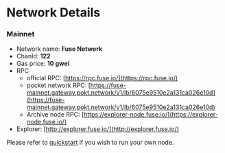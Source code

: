 # Network Details

### Mainnet

* Network name: **Fuse Network**
* ChanId: **122**
* Gas price: **10 gwei**
* RPC
  * official RPC: [https://rpc.fuse.io/](https://rpc.fuse.io/)​
  * pocket network RPC: [https://fuse-mainnet.gateway.pokt.network/v1/lb/6075e9510e2a131ca026e10d](https://fuse-mainnet.gateway.pokt.network/v1/lb/6075e9510e2a131ca026e10d)​
  * Archive node RPC: [https://explorer-node.fuse.io/](https://explorer-node.fuse.io/)​
* Explorer: [http://explorer.fuse.io/](http://explorer.fuse.io/)​

Please refer to [quickstart](https://github.com/fuseio/fuse-network/#using-quickstart) if you wish to run your own node.

